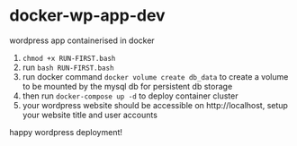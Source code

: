 # docker-wp-app-dev
wordpress app containerised in docker

1. `chmod +x RUN-FIRST.bash`
2. run `bash RUN-FIRST.bash`
3. run docker command `docker volume create db_data` to create a volume to be mounted by the mysql db for persistent db storage
4. then run `docker-compose up -d` to deploy container cluster
5. your wordpress website should be accessible on http://localhost, setup your website title and user accounts
   
happy wordpress deployment!